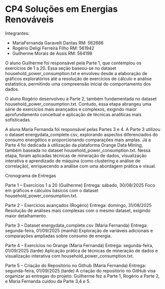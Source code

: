 # CP4 Soluções em Energias Renováveis

Integrantes:
- MariaFernanda Garavelli Dantas RM: 562686
- Rogério Deligi Ferreira Filho RM: 561942
- Guilherme Morais de Assis  RM: 564198

O aluno Guilherme foi responsável pela Parte 1, que contemplou os exercícios de 1 a 20. Essa seção baseou-se no dataset household_power_consumption.txt e envolveu desde a elaboração de gráficos exploratórios até a resolução de exercícios de cálculo e análise estatística, permitindo uma compreensão inicial do comportamento dos dados.

O aluno Rogério desenvolveu a Parte 2, também fundamentada no dataset household_power_consumption.txt. Contudo, essa etapa abrangeu uma série de exercícios mais avançados e complexos, exigindo maior aprofundamento conceitual e aplicação de técnicas analíticas mais sofisticadas.

A aluna Maria Fernanda foi responsável pelas Partes 3 e 4. A Parte 3 utilizou o dataset energydata_complete.csv, explorando aspectos diferenciados do consumo energético e proporcionando comparações mais amplas. Já a Parte 4 foi dedicada à utilização da plataforma Orange Data Mining, também baseada no dataset household_power_consumption.txt. Nessa etapa, foram aplicadas técnicas de mineração de dados, visualização interativa e aprendizado de máquina (como clustering e análise de correlação), enriquecendo a análise com uma abordagem prática e visual.

Cronograma de Entregas

Parte 1 – Exercícios 1 a 20 (Guilherme)
Entrega: sábado, 30/08/2025
Foco em gráficos e cálculos básicos com o dataset household_power_consumption.txt.

Parte 2 – Exercícios avançados (Rogério)
Entrega: domingo, 31/08/2025
Resolução de análises mais complexas com o mesmo dataset, exigindo maior detalhamento.

Parte 3 – Dataset energydata_complete.csv (Maria Fernanda)
Entrega: segunda-feira, 01/09/2025 (manhã)
Exploração de variáveis adicionais e comparações ampliadas sobre consumo de energia.

Parte 4 – Exercícios no Orange (Maria Fernanda)
Entrega: segunda-feira, 01/09/2025 (tarde)
Aplicação prática de técnicas de mineração de dados e visualização interativa com household_power_consumption.txt.

Parte 5 – Criação do Repositório no Github (Maria Fernanda)
Entrega: segunda-feira, 01/09/2025 (tarde)
A criação do repositório no GitHub visa organizar as entregas do projeto: Guilherme fez a Parte 1, Rogério a Parte 2, e Maria Fernanda cuidou da Parte 3,4 e 5.

